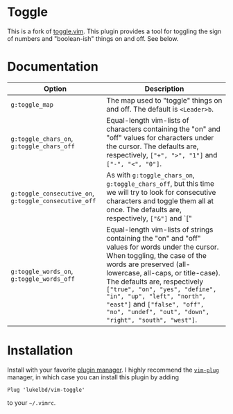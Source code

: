 # Toggle
This is a fork of [toggle.vim](https://www.vim.org/scripts/script.php?script_id=895).
This plugin provides a tool for toggling the sign of numbers and
"boolean-ish" things on and off. See below.

# Documentation
| Option | Description |
| ---- | ---- |
| `g:toggle_map` | The map used to "toggle" things on and off. The default is `<Leader>b`. |
| `g:toggle_chars_on`, `g:toggle_chars_off` | Equal-length vim-lists of characters containing the "on" and "off" values for characters under the cursor. The defaults are, respectively, `["+", ">", "1"]` and `["-", "<", "0"]`. |
| `g:toggle_consecutive_on`, `g:toggle_consecutive_off` |  As with `g:toggle_chars_on`, `g:toggle_chars_off`, but this time we will try to look for consecutive characters and toggle them all at once. The defaults are, respectively, `["&"]` and `["|"]`. |
| `g:toggle_words_on`, `g:toggle_words_off` | Equal-length vim-lists of strings containing the  "on" and "off" values for words under the cursor. When toggling, the case of the words are preserved (all-lowercase, all-caps, or title-case). The defaults are, respectively `["true", "on", "yes", "define", "in", "up", "left", "north", "east"]` and `["false", "off", "no", "undef", "out", "down", "right", "south", "west"]`. |

# Installation
Install with your favorite [plugin manager](https://vi.stackexchange.com/questions/388/what-is-the-difference-between-the-vim-plugin-managers).
I highly recommend the [`vim-plug`](https://github.com/junegunn/vim-plug) manager,
in which case you can install this plugin by adding
```
Plug 'lukelbd/vim-toggle'
```
to your `~/.vimrc`.

